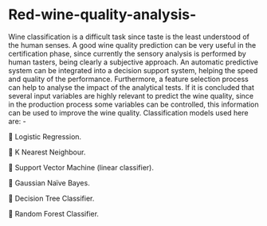 # Red-wine-quality-analysis-
Wine classification is a difficult task since taste is the least understood of the human senses. A good wine quality prediction can be very useful in the certification phase, since currently the sensory analysis is performed by human tasters, being clearly a subjective approach. An automatic predictive system can be integrated into a decision support system, helping the speed and quality of the performance. Furthermore, a feature selection process can help to analyse the impact of the analytical tests. If it is concluded that several input variables are highly relevant to predict the wine quality, since in the production process some variables can be controlled, this information can be used to improve the wine quality. 
Classification models used here are: -


	Logistic Regression. 

	K Nearest Neighbour.

	Support Vector Machine (linear classifier).

	Gaussian Naïve Bayes.

	Decision Tree Classifier.

	Random Forest Classifier.


